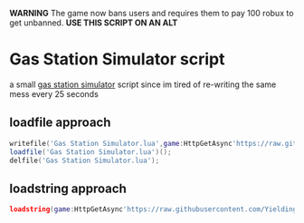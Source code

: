 **WARNING** The game now bans users and requires them to pay 100 robux to get unbanned. **USE THIS SCRIPT ON AN ALT**

# Gas Station Simulator script

a small [gas station simulator](https://www.roblox.com/games/9359839118/Gas-Station-Simulator) script since im tired of re-writing the same mess every 25 seconds

## loadfile approach

```lua
writefile('Gas Station Simulator.lua',game:HttpGetAsync'https://raw.githubusercontent.com/YieldingExploiter/gas-station-sim-script/main/output.lua');
loadfile('Gas Station Simulator.lua')();
delfile('Gas Station Simulator.lua');
```

## loadstring approach

```lua
loadstring(game:HttpGetAsync'https://raw.githubusercontent.com/YieldingExploiter/gas-station-sim-script/main/output.lua','Gas Station Simulator.lua')();
```
